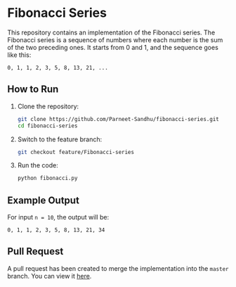 # Fibonacci Series

This repository contains an implementation of the Fibonacci series.
The Fibonacci series is a sequence of numbers where each number is the sum of the two preceding ones. It starts from 0 and 1, and the sequence goes like this:

```
0, 1, 1, 2, 3, 5, 8, 13, 21, ...
```

## How to Run
1. Clone the repository:
   ```bash
   git clone https://github.com/Parneet-Sandhu/fibonacci-series.git
   cd fibonacci-series
   ```
2. Switch to the feature branch:
   ```bash
   git checkout feature/Fibonacci-series
   ```
3. Run the code:
     ```bash
     python fibonacci.py
     ```

## Example Output
For input `n = 10`, the output will be:
```
0, 1, 1, 2, 3, 5, 8, 13, 21, 34
```

## Pull Request
A pull request has been created to merge the implementation into the `master` branch. You can view it [here](https://github.com/Parneet-Sandhu/fibonacci-series/pulls).
